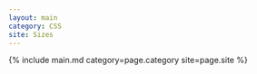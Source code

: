 ```yaml
---
layout: main
category: CSS
site: Sizes
---
```

{% include main.md category=page.category site=page.site %}